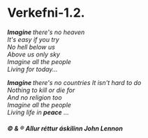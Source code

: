 # Verkefni-1.2.
<!DOCTYPE html>
<html>
        <meta charset=“utf-8" /> 
    <p><em><strong>Imagine </strong> there's no heaven</em><br>
    <em>It's easy if you try<br>
            No hell below us<br>
            Above us only sky<br>
            Imagine all the people<br>
            Living for today... </em></p>
    <p><em><strong>Imagine </strong>there's no countries
        It isn't hard to do<br>
    Nothing to kill or die for<br>
    And no religion too<br>
    Imagine all the people<br>
    Living life in <strong>peace</strong> ...</em>
   <h5>© & ® Allur réttur áskilinn John Lennon </h5>
